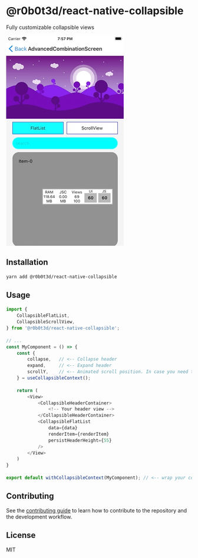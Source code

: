 # @r0b0t3d/react-native-collapsible

Fully customizable collapsible views

![alt text](pictures/collapsible-combination.gif "Intro")
## Installation

```sh
yarn add @r0b0t3d/react-native-collapsible
```

## Usage

```js
import {
    CollapsibleFlatList,
    CollapsibleScrollView,
} from '@r0b0t3d/react-native-collapsible';

// ...
const MyComponent = () => {
    const { 
        collapse,   // <-- Collapse header
        expand,     // <-- Expand header
        scrollY,    // <-- Animated scroll position. In case you need to do some animation in your header or somewhere else
    } = useCollapsibleContext();

    return (
        <View>
            <CollapsibleHeaderContainer>
                <!-- Your header view -->
            </CollapsibleHeaderContainer>
            <CollapsibleFlatList
                data={data}
                renderItem={renderItem}
                persistHeaderHeight={55}
            />
        </View>
    )
}

export default withCollapsibleContext(MyComponent); // <-- wrap your component with `withCollapsibleContext`
```

## Contributing

See the [contributing guide](CONTRIBUTING.md) to learn how to contribute to the repository and the development workflow.

## License

MIT
